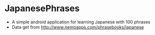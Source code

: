 # JapanesePhrases
- A simple android application for learning Japanese with 100 phrases
- Data get from http://www.nemoapps.com/phrasebooks/japanese
